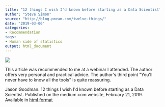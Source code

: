 ```yaml
---
title: "12 things I wish I'd known before starting as a Data Scientist"
author: "Steve Simon"
source: "http://blog.pmean.com/twelve-things/"
date: "2019-03-06"
categories:
- Recommendation
tags:
- Human side of statistics
output: html_document
---
```


![](http://www.pmean.com/new-images/19/twelve-things01.png)

<div class="notes">

This article was recommended to me at a webinar I attended. The author offers very personal and practical advice. The author's third point "You'll never have to know all the tools" is quite reassuring.

Jason Goodman. 12 things I wish I'd known before starting as a Data Scientist. Published on the medium.com website, February 21, 2019. Available in [html format][goo1]

[goo1]: https://medium.com/deliberate-data-science/12-things-i-wish-id-known-before-starting-as-a-data-scientist-45989be6300e

</div>
